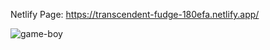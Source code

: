 Netlify Page: https://transcendent-fudge-180efa.netlify.app/            


![game-boy](https://user-images.githubusercontent.com/120625058/225814961-4b322f92-7c02-4cf0-a8e7-418e0e900089.gif)


